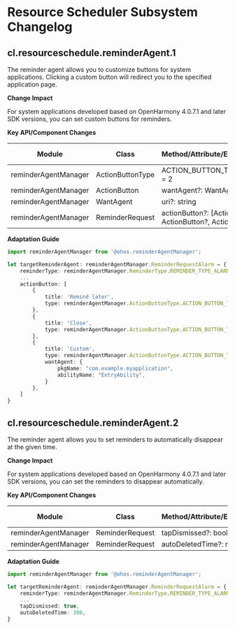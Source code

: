 # Resource Scheduler Subsystem Changelog

## cl.resourceschedule.reminderAgent.1  

The reminder agent allows you to customize buttons for system applications. Clicking a custom button will redirect you to the specified application page.

**Change Impact**

For system applications developed based on OpenHarmony 4.0.7.1 and later SDK versions, you can set custom buttons for reminders.

**Key API/Component Changes**

| Module| Class| Method/Attribute/Enum/Constant| Change Type|
|  -- | -- | -- | -- |
| reminderAgentManager | ActionButtonType  | ACTION_BUTTON_TYPE_CUSTOM = 2 | Added|
| reminderAgentManager | ActionButton  | wantAgent?: WantAgent | Added|
| reminderAgentManager | WantAgent  | uri?: string | Added|
| reminderAgentManager | ReminderRequest   | actionButton?: [ActionButton?, ActionButton?, ActionButton?] | Changed|

**Adaptation Guide**

```ts
import reminderAgentManager from '@ohos.reminderAgentManager';

let targetReminderAgent: reminderAgentManager.ReminderRequestAlarm = {
    reminderType: reminderAgentManager.ReminderType.REMINDER_TYPE_ALARM, // The reminder type is alarm clock.
    ...
    actionButton: [
        {
            title: 'Remind later',
            type: reminderAgentManager.ActionButtonType.ACTION_BUTTON_TYPE_SNOOZE
        },
        {
            title: 'Close',
            type: reminderAgentManager.ActionButtonType.ACTION_BUTTON_TYPE_CLOSE
        },
        {
            title: 'Custom',
            type: reminderAgentManager.ActionButtonType.ACTION_BUTTON_TYPE_CUSTOM,
            wantAgent: {
                pkgName: "com.example.myapplication",
                abilityName: "EntryAbility",
            }
        },
    ]
}
```

## cl.resourceschedule.reminderAgent.2  

The reminder agent allows you to set reminders to automatically disappear at the given time.

**Change Impact**

For system applications developed based on OpenHarmony 4.0.7.1 and later SDK versions, you can set the reminders to disappear automatically.

**Key API/Component Changes**

| Module| Class| Method/Attribute/Enum/Constant| Change Type|
|  -- | -- | -- | -- |
| reminderAgentManager | ReminderRequest | tapDismissed?: boolean | Added|
| reminderAgentManager | ReminderRequest | autoDeletedTime?: number | Added|

**Adaptation Guide**

```ts
import reminderAgentManager from '@ohos.reminderAgentManager';

let targetReminderAgent: reminderAgentManager.ReminderRequestAlarm = {
    reminderType: reminderAgentManager.ReminderType.REMINDER_TYPE_ALARM, // The reminder type is alarm clock.
    ...
    tapDismissed: true,
    autoDeletedTime: 300,
}
```
